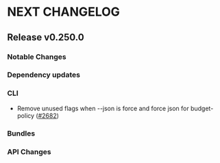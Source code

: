 # NEXT CHANGELOG

## Release v0.250.0

### Notable Changes

### Dependency updates

### CLI
* Remove unused flags when --json is force and force json for budget-policy ([#2682](https://github.com/databricks/cli/pull/2682))

### Bundles

### API Changes
